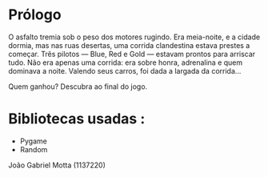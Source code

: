 # Prólogo

O asfalto tremia sob o peso dos motores rugindo. Era meia-noite, e a cidade dormia, mas nas ruas desertas, uma corrida clandestina estava prestes a começar. Três pilotos — Blue, Red e Gold — estavam prontos para arriscar tudo. Não era apenas uma corrida: era sobre honra, adrenalina e quem dominava a noite. Valendo seus carros, foi dada a largada da corrida...

Quem ganhou? Descubra ao final do jogo.
       
# Bibliotecas usadas :

- Pygame
- Random

João Gabriel Motta (1137220)

